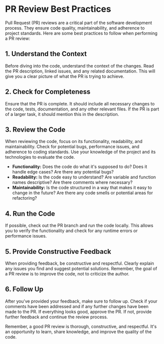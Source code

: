 # PR Review Best Practices

Pull Request (PR) reviews are a critical part of the software development process. They ensure code quality, maintainability, and adherence to project standards. Here are some best practices to follow when performing a PR review:

## 1. Understand the Context

Before diving into the code, understand the context of the changes. Read the PR description, linked issues, and any related documentation. This will give you a clear picture of what the PR is trying to achieve.

## 2. Check for Completeness

Ensure that the PR is complete. It should include all necessary changes to the code, tests, documentation, and any other relevant files. If the PR is part of a larger task, it should mention this in the description.

## 3. Review the Code

When reviewing the code, focus on its functionality, readability, and maintainability. Check for potential bugs, performance issues, and adherence to coding standards. Use your knowledge of the project and its technologies to evaluate the code.

- **Functionality:** Does the code do what it's supposed to do? Does it handle edge cases? Are there any potential bugs?
- **Readability:** Is the code easy to understand? Are variable and function names descriptive? Are there comments where necessary?
- **Maintainability:** Is the code structured in a way that makes it easy to change in the future? Are there any code smells or potential areas for refactoring?

## 4. Run the Code

If possible, check out the PR branch and run the code locally. This allows you to verify the functionality and check for any runtime errors or performance issues.

## 5. Provide Constructive Feedback

When providing feedback, be constructive and respectful. Clearly explain any issues you find and suggest potential solutions. Remember, the goal of a PR review is to improve the code, not to criticize the author.

## 6. Follow Up

After you've provided your feedback, make sure to follow up. Check if your comments have been addressed and if any further changes have been made to the PR. If everything looks good, approve the PR. If not, provide further feedback and continue the review process.

Remember, a good PR review is thorough, constructive, and respectful. It's an opportunity to learn, share knowledge, and improve the quality of the code.